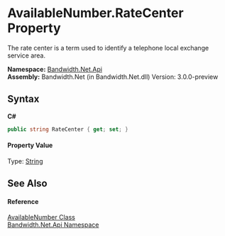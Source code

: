 ﻿# AvailableNumber.RateCenter Property 
 

The rate center is a term used to identify a telephone local exchange service area.

**Namespace:**&nbsp;<a href ="N_Bandwidth_Net_Api.md">Bandwidth.Net.Api</a><br />**Assembly:**&nbsp;Bandwidth.Net (in Bandwidth.Net.dll) Version: 3.0.0-preview

## Syntax

**C#**<br />
``` C#
public string RateCenter { get; set; }
```


#### Property Value
Type: <a href="http://msdn2.microsoft.com/en-us/library/s1wwdcbf" target="_blank">String</a>

## See Also


#### Reference
<a href ="T_Bandwidth_Net_Api_AvailableNumber.md">AvailableNumber Class</a><br /><a href ="N_Bandwidth_Net_Api.md">Bandwidth.Net.Api Namespace</a><br />